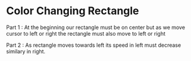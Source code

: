 # Color Changing Rectangle

Part 1 : At the beginning our rectangle must be on center but as we move cursor to left or right the rectangle must also move to left or right

Part 2 : As rectangle moves towards left its speed in left must decrease similary in right.

